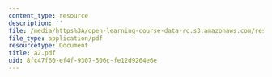 ```yaml
---
content_type: resource
description: ''
file: /media/https%3A/open-learning-course-data-rc.s3.amazonaws.com/res-6-001-electromagnetic-fields-and-energy-spring-2008/8fc47f60ef4f9307506cfe12d9264e6e_a2.pdf
file_type: application/pdf
resourcetype: Document
title: a2.pdf
uid: 8fc47f60-ef4f-9307-506c-fe12d9264e6e
---
```

